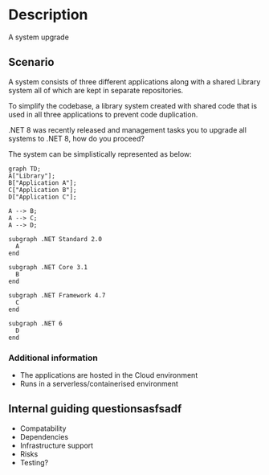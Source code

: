 # Description
A system upgrade

## Scenario
A system consists of three different applications along with a shared Library system all of which are kept in separate repositories.

To simplify the codebase, a library system created with shared code that is used in all three 
applications to prevent code duplication.

.NET 8 was recently released and management tasks you to upgrade all systems to .NET 8, how do you proceed?

The system can be simplistically represented as below:

```mermaid
graph TD;
A["Library"];
B["Application A"];
C["Application B"];
D["Application C"];

A --> B;
A --> C;
A --> D;

subgraph .NET Standard 2.0
  A
end

subgraph .NET Core 3.1
  B
end

subgraph .NET Framework 4.7
  C
end

subgraph .NET 6
  D
end

```
### Additional information
 - The applications are hosted in the Cloud environment
 - Runs in a serverless/containerised environment
 
 ## Internal guiding questionsasfsadf
 - Compatability
 - Dependencies
 - Infrastructure support
 - Risks
 - Testing?
 

